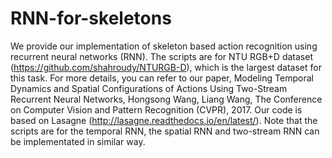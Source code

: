 # RNN-for-skeletons
We provide our implementation of skeleton based action recognition using recurrent neural networks (RNN). The scripts are for NTU RGB+D dataset (https://github.com/shahroudy/NTURGB-D), which is the largest dataset for this task.
For more details, you can refer to our paper, Modeling Temporal Dynamics and Spatial Configurations of Actions Using Two-Stream Recurrent Neural Networks, Hongsong Wang, Liang Wang, The Conference on Computer Vision and Pattern Recognition (CVPR), 2017. 
Our code is based on Lasagne (http://lasagne.readthedocs.io/en/latest/).
Note that the scripts are for the temporal RNN, the spatial RNN and two-stream RNN can be implementated in similar way.

